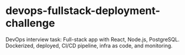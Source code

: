 # devops-fullstack-deployment-challenge
DevOps interview task: Full-stack app with React, Node.js, PostgreSQL. Dockerized, deployed, CI/CD pipeline, infra as code, and monitoring.


